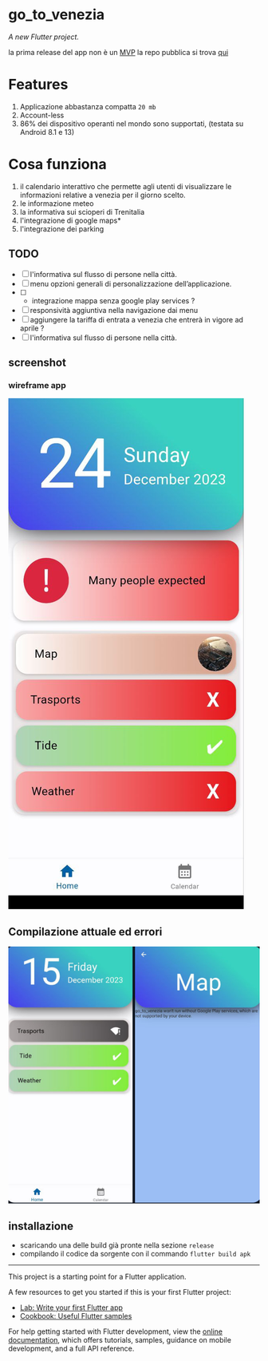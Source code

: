 # go_to_venezia

_A new Flutter project._

la prima release del app non è un [MVP](https://en.wikipedia.org/wiki/Minimum_viable_product) 
la repo pubblica si trova [qui]([https://github.com/comarinenrico12/Project_IS](https://github.com/MatteoPigozzo02/Progetto_IdS/tree/main))

# Features 
1. Applicazione abbastanza compatta `20 mb` 
2. Account-less
3. 86% dei dispositivo operanti nel mondo sono supportati, (testata su Android 8.1 e 13)  

# Cosa funziona
1. il calendario interattivo che permette agli utenti di visualizzare le informazioni relative a venezia per il giorno scelto.
2. le informazione meteo 
3. la informativa sui scioperi di Trenitalia
4. l'integrazione di google maps*
5. l'integrazione dei parking

## TODO 
- [ ]  l'informativa sul flusso di persone nella città. 
- [ ] menu opzioni generali di personalizzazione dell’applicazione.
- [ ] * integrazione mappa senza google play services ?
- [ ] responsività aggiuntiva nella navigazione dai menu
- [ ] aggiungere la tariffa di entrata a venezia che entrerà in vigore ad aprile ?
- [ ]  l'informativa sul flusso di persone nella città. 

## screenshot 

### wireframe app
![image1](https://github.com/MatteoPigozzo02/Progetto_IdS/blob/main/go_to_venezia/photo_2023-12-15_22-00-33.jpg)

## Compilazione attuale ed errori
![img2](https://github.com/MatteoPigozzo02/Progetto_IdS/blob/main/go_to_venezia/photo_2023-12-15_22-39-43.jpg)

## installazione 
- scaricando una delle build già pronte nella sezione `release`
- compilando il codice da sorgente con il commando `flutter build apk`


--- 
This project is a starting point for a Flutter application.

A few resources to get you started if this is your first Flutter project:

- [Lab: Write your first Flutter app](https://docs.flutter.dev/get-started/codelab)
- [Cookbook: Useful Flutter samples](https://docs.flutter.dev/cookbook)

For help getting started with Flutter development, view the
[online documentation](https://docs.flutter.dev/), which offers tutorials,
samples, guidance on mobile development, and a full API reference.
